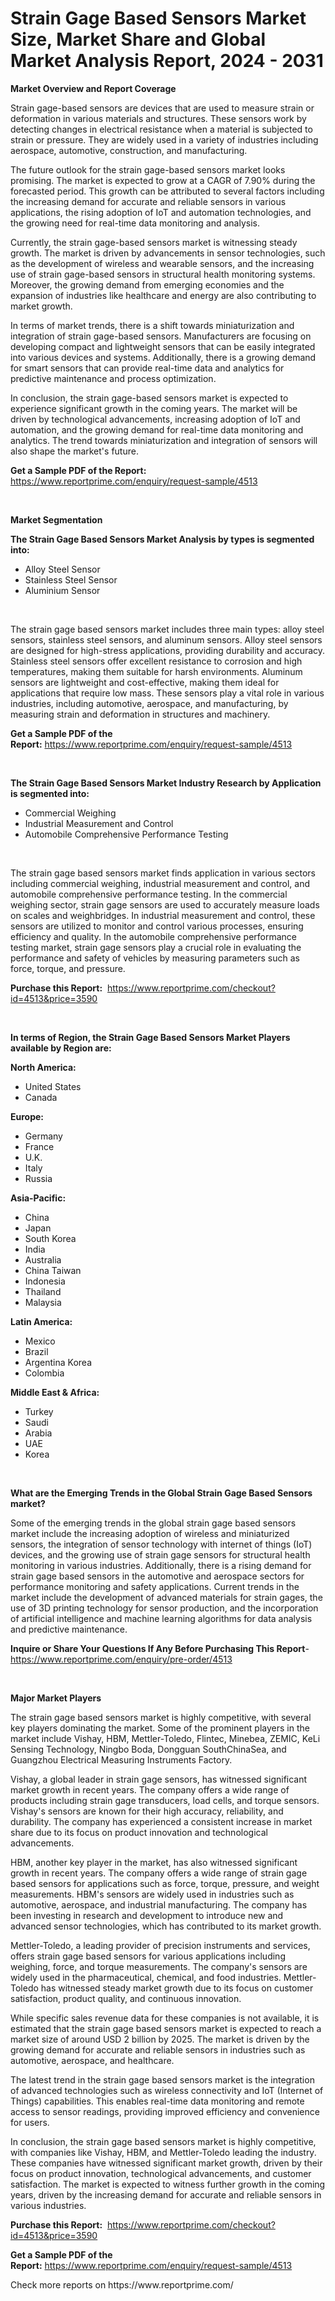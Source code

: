 <p><h1>Strain Gage Based Sensors Market Size, Market Share and Global Market Analysis Report, 2024 - 2031</h1></p><p><strong>Market Overview and Report Coverage</strong></p>
<p><p>Strain gage-based sensors are devices that are used to measure strain or deformation in various materials and structures. These sensors work by detecting changes in electrical resistance when a material is subjected to strain or pressure. They are widely used in a variety of industries including aerospace, automotive, construction, and manufacturing.</p><p>The future outlook for the strain gage-based sensors market looks promising. The market is expected to grow at a CAGR of 7.90% during the forecasted period. This growth can be attributed to several factors including the increasing demand for accurate and reliable sensors in various applications, the rising adoption of IoT and automation technologies, and the growing need for real-time data monitoring and analysis.</p><p>Currently, the strain gage-based sensors market is witnessing steady growth. The market is driven by advancements in sensor technologies, such as the development of wireless and wearable sensors, and the increasing use of strain gage-based sensors in structural health monitoring systems. Moreover, the growing demand from emerging economies and the expansion of industries like healthcare and energy are also contributing to market growth.</p><p>In terms of market trends, there is a shift towards miniaturization and integration of strain gage-based sensors. Manufacturers are focusing on developing compact and lightweight sensors that can be easily integrated into various devices and systems. Additionally, there is a growing demand for smart sensors that can provide real-time data and analytics for predictive maintenance and process optimization.</p><p>In conclusion, the strain gage-based sensors market is expected to experience significant growth in the coming years. The market will be driven by technological advancements, increasing adoption of IoT and automation, and the growing demand for real-time data monitoring and analytics. The trend towards miniaturization and integration of sensors will also shape the market's future.</p></p>
<p><strong>Get a Sample PDF of the Report:</strong> <a href="https://www.reportprime.com/enquiry/request-sample/4513">https://www.reportprime.com/enquiry/request-sample/4513</a></p>
<p>&nbsp;</p>
<p><strong>Market Segmentation</strong></p>
<p><strong>The Strain Gage Based Sensors Market Analysis by types is segmented into:</strong></p>
<p><ul><li>Alloy Steel Sensor</li><li>Stainless Steel Sensor</li><li>Aluminium Sensor</li></ul></p>
<p>&nbsp;</p>
<p><p>The strain gage based sensors market includes three main types: alloy steel sensors, stainless steel sensors, and aluminum sensors. Alloy steel sensors are designed for high-stress applications, providing durability and accuracy. Stainless steel sensors offer excellent resistance to corrosion and high temperatures, making them suitable for harsh environments. Aluminum sensors are lightweight and cost-effective, making them ideal for applications that require low mass. These sensors play a vital role in various industries, including automotive, aerospace, and manufacturing, by measuring strain and deformation in structures and machinery.</p></p>
<p><strong>Get a Sample PDF of the Report:</strong>&nbsp;<a href="https://www.reportprime.com/enquiry/request-sample/4513">https://www.reportprime.com/enquiry/request-sample/4513</a></p>
<p>&nbsp;</p>
<p><strong>The Strain Gage Based Sensors Market Industry Research by Application is segmented into:</strong></p>
<p><ul><li>Commercial Weighing</li><li>Industrial Measurement and Control</li><li>Automobile Comprehensive Performance Testing</li></ul></p>
<p>&nbsp;</p>
<p><p>The strain gage based sensors market finds application in various sectors including commercial weighing, industrial measurement and control, and automobile comprehensive performance testing. In the commercial weighing sector, strain gage sensors are used to accurately measure loads on scales and weighbridges. In industrial measurement and control, these sensors are utilized to monitor and control various processes, ensuring efficiency and quality. In the automobile comprehensive performance testing market, strain gage sensors play a crucial role in evaluating the performance and safety of vehicles by measuring parameters such as force, torque, and pressure.</p></p>
<p><strong>Purchase this Report:</strong>&nbsp; <a href="https://www.reportprime.com/checkout?id=4513&price=3590">https://www.reportprime.com/checkout?id=4513&price=3590</a></p>
<p>&nbsp;</p>
<p><strong>In terms of Region, the Strain Gage Based Sensors Market Players available by Region are:</strong></p>
<p>
    <p> <strong> North America: </strong>
        <ul>
            <li>United States</li>
            <li>Canada</li>
        </ul>
        </p> 
    <p> <strong> Europe: </strong>
        <ul>
            <li>Germany</li>
            <li>France</li>
            <li>U.K.</li>
            <li>Italy</li>
            <li>Russia</li>
        </ul>
        </p> 
    <p> <strong> Asia-Pacific: </strong>
        <ul>
            <li>China</li>
            <li>Japan</li>
            <li>South Korea</li>
            <li>India</li>
            <li>Australia</li>
            <li>China Taiwan</li>
            <li>Indonesia</li>
            <li>Thailand</li>
            <li>Malaysia</li>
        </ul>
        </p> 
    <p> <strong> Latin America: </strong>
        <ul>
            <li>Mexico</li>
            <li>Brazil</li>
            <li>Argentina Korea</li>
            <li>Colombia</li>
        </ul>
        </p> 
    <p> <strong> Middle East & Africa: </strong>
        <ul>
            <li>Turkey</li>
            <li>Saudi</li>
            <li>Arabia</li>
            <li>UAE</li>
            <li>Korea</li>
        </ul>
    </p>
    </p>
<p>&nbsp;</p>
<p><strong>What are the Emerging Trends in the Global Strain Gage Based Sensors market?</strong></p>
<p><p>Some of the emerging trends in the global strain gage based sensors market include the increasing adoption of wireless and miniaturized sensors, the integration of sensor technology with internet of things (IoT) devices, and the growing use of strain gage sensors for structural health monitoring in various industries. Additionally, there is a rising demand for strain gage based sensors in the automotive and aerospace sectors for performance monitoring and safety applications. Current trends in the market include the development of advanced materials for strain gages, the use of 3D printing technology for sensor production, and the incorporation of artificial intelligence and machine learning algorithms for data analysis and predictive maintenance.</p></p>
<p><strong>Inquire or Share Your Questions If Any Before Purchasing This Report</strong>- <a href="https://www.reportprime.com/enquiry/pre-order/4513">https://www.reportprime.com/enquiry/pre-order/4513</a></p>
<p>&nbsp;</p>
<p><strong>Major Market Players</strong></p>
<p><p>The strain gage based sensors market is highly competitive, with several key players dominating the market. Some of the prominent players in the market include Vishay, HBM, Mettler-Toledo, Flintec, Minebea, ZEMIC, KeLi Sensing Technology, Ningbo Boda, Dongguan SouthChinaSea, and Guangzhou Electrical Measuring Instruments Factory.</p><p>Vishay, a global leader in strain gage sensors, has witnessed significant market growth in recent years. The company offers a wide range of products including strain gage transducers, load cells, and torque sensors. Vishay's sensors are known for their high accuracy, reliability, and durability. The company has experienced a consistent increase in market share due to its focus on product innovation and technological advancements.</p><p>HBM, another key player in the market, has also witnessed significant growth in recent years. The company offers a wide range of strain gage based sensors for applications such as force, torque, pressure, and weight measurements. HBM's sensors are widely used in industries such as automotive, aerospace, and industrial manufacturing. The company has been investing in research and development to introduce new and advanced sensor technologies, which has contributed to its market growth.</p><p>Mettler-Toledo, a leading provider of precision instruments and services, offers strain gage based sensors for various applications including weighing, force, and torque measurements. The company's sensors are widely used in the pharmaceutical, chemical, and food industries. Mettler-Toledo has witnessed steady market growth due to its focus on customer satisfaction, product quality, and continuous innovation.</p><p>While specific sales revenue data for these companies is not available, it is estimated that the strain gage based sensors market is expected to reach a market size of around USD 2 billion by 2025. The market is driven by the growing demand for accurate and reliable sensors in industries such as automotive, aerospace, and healthcare.</p><p>The latest trend in the strain gage based sensors market is the integration of advanced technologies such as wireless connectivity and IoT (Internet of Things) capabilities. This enables real-time data monitoring and remote access to sensor readings, providing improved efficiency and convenience for users.</p><p>In conclusion, the strain gage based sensors market is highly competitive, with companies like Vishay, HBM, and Mettler-Toledo leading the industry. These companies have witnessed significant market growth, driven by their focus on product innovation, technological advancements, and customer satisfaction. The market is expected to witness further growth in the coming years, driven by the increasing demand for accurate and reliable sensors in various industries.</p></p>
<p><strong>Purchase this Report:</strong>&nbsp;&nbsp;<a href="https://www.reportprime.com/checkout?id=4513&price=3590">https://www.reportprime.com/checkout?id=4513&price=3590</a></p>
<p></p>
<p><strong>Get a Sample PDF of the Report:</strong>&nbsp;<a href="https://www.reportprime.com/enquiry/request-sample/4513">https://www.reportprime.com/enquiry/request-sample/4513</a></p>
<p>Check more reports on https://www.reportprime.com/</p>